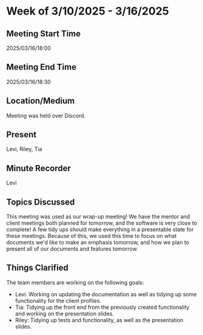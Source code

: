 # Week of 3/10/2025 - 3/16/2025

## Meeting Start Time

2025/03/16/18:00

## Meeting End Time

2025/03/16/18:30

## Location/Medium

Meeting was held over Discord.

## Present

Levi, Riley, Tia

## Minute Recorder

Levi

## Topics Discussed

This meeting was used as our wrap-up meeting! We have the mentor and client meetings both planned for tomorrow, and the software
is very close to complete! A few tidy ups should make everything in a presentable state for these meetings. Because of this, we
used this time to focus on what documents we'd like to make an emphasis tomorrow, and how we plan to present all of our documents
and features tomorrow.

## Things Clarified

The team members are working on the following goals:
- Levi: Working on updating the documentation as well as tidying up some functionality for the client profiles.
- Tia: Tidying up the front end from the previously created functionality and working on the presentation slides.
- Riley: Tidying up tests and functionality, as well as the presentation slides.